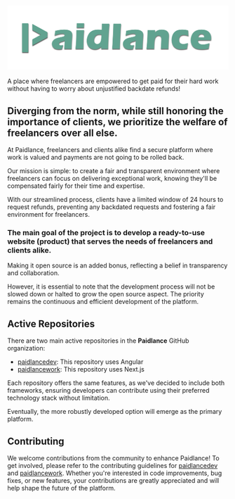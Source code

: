 ![Paidlance](./profile/paidlance-logo-long-teal-2.png)

A place where freelancers are empowered to get paid for their hard work
without having to worry about unjustified backdate refunds!

## Diverging from the norm, while still honoring the importance of clients, we prioritize the welfare of freelancers over all else.

At Paidlance, freelancers and clients alike find a secure platform where work is valued and payments are not going to be rolled back.

Our mission is simple: to create a fair and transparent environment where freelancers can focus on delivering exceptional work, knowing they'll be compensated fairly for their time and expertise.

With our streamlined process, clients have a limited window of 24 hours to request refunds, preventing any backdated requests and fostering a fair environment for freelancers.

### The main goal of the project is to develop a ready-to-use website (product) that serves the needs of freelancers and clients alike. 

Making it open source is an added bonus, reflecting a belief in transparency and collaboration. 

However, it is essential to note that the development process will not be slowed down or halted to grow the open source aspect. The priority remains the continuous and efficient development of the platform.

## Active Repositories
There are two main active repositories in the **Paidlance** GitHub organization:

- [paidlancedev](https://github.com/Paidlance/paidlancedev): This repository uses Angular
- [paidlancework](https://github.com/Paidlance/paidlancework): This repository uses Next.js

Each repository offers the same features, as we've decided to include both frameworks, ensuring developers can contribute using their preferred technology stack without limitation.

Eventually, the more robustly developed option will emerge as the primary platform.

## Contributing

We welcome contributions from the community to enhance Paidlance! To get involved, please refer to the contributing guidelines for [paidlancedev](https://github.com/Paidlance/paidlancedev/blob/main/CONTRIBUTING.md) and [paidlancework](https://github.com/Paidlance/paidlancework/blob/main/CONTRIBUTING.md). Whether you're interested in code improvements, bug fixes, or new features, your contributions are greatly appreciated and will help shape the future of the platform.